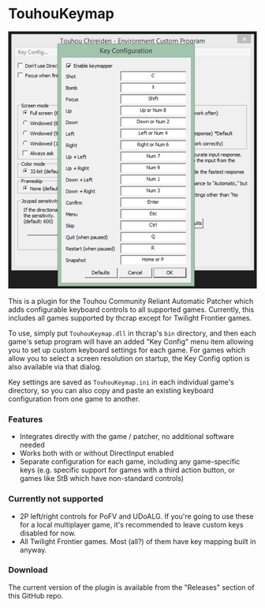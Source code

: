# TouhouKeymap

![screenshot](screenshot.png)

This is a plugin for the Touhou Community Reliant Automatic Patcher which adds configurable keyboard controls to all supported games. Currently, this includes all games supported by thcrap except for Twilight Frontier games.

To use, simply put `TouhouKeymap.dll` in thcrap's `bin` directory, and then each game's setup program will have an added "Key Config" menu item allowing you to set up custom keyboard settings for each game. For games which allow you to select a screen resolution on startup, the Key Config option is also available via that dialog.

Key settings are saved as `TouhouKeymap.ini` in each individual game's directory, so you can also copy and paste an existing keyboard configuration from one game to another.

### Features

* Integrates directly with the game / patcher, no additional software needed
* Works both with or without DirectInput enabled
* Separate configuration for each game, including any game-specific keys (e.g. specific support for games with a third action button, or games like StB which have non-standard controls)

### Currently not supported

* 2P left/right controls for PoFV and UDoALG. If you're going to use these for a local multiplayer game, it's recommended to leave custom keys disabled for now.
* All Twilight Frontier games. Most (all?) of them have key mapping built in anyway.

### Download

The current version of the plugin is available from the "Releases" section of this GitHub repo.
